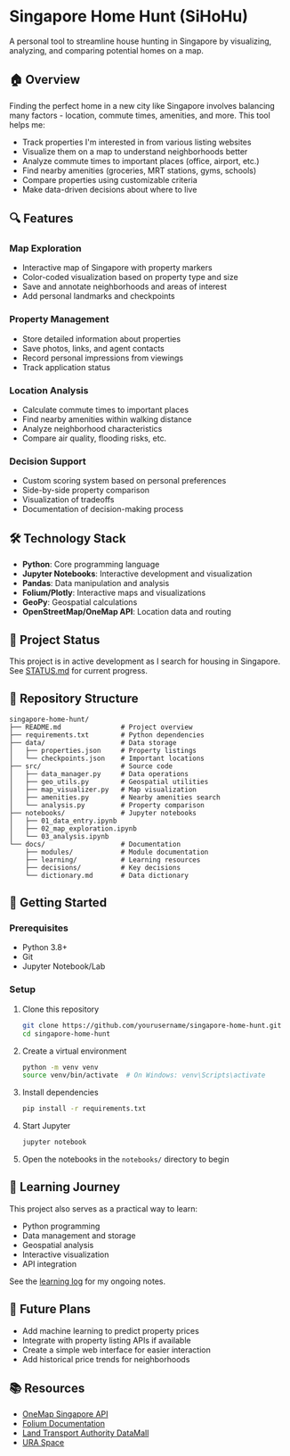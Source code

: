 # Singapore Home Hunt (SiHoHu)

A personal tool to streamline house hunting in Singapore by visualizing, analyzing, and comparing potential homes on a map.


## 🏠 Overview

Finding the perfect home in a new city like Singapore involves balancing many factors - location, commute times, amenities, and more. This tool helps me:

- Track properties I'm interested in from various listing websites
- Visualize them on a map to understand neighborhoods better
- Analyze commute times to important places (office, airport, etc.)
- Find nearby amenities (groceries, MRT stations, gyms, schools)
- Compare properties using customizable criteria
- Make data-driven decisions about where to live

## 🔍 Features

### Map Exploration
- Interactive map of Singapore with property markers
- Color-coded visualization based on property type and size
- Save and annotate neighborhoods and areas of interest
- Add personal landmarks and checkpoints

### Property Management
- Store detailed information about properties
- Save photos, links, and agent contacts
- Record personal impressions from viewings
- Track application status

### Location Analysis
- Calculate commute times to important places
- Find nearby amenities within walking distance
- Analyze neighborhood characteristics
- Compare air quality, flooding risks, etc.

### Decision Support
- Custom scoring system based on personal preferences
- Side-by-side property comparison
- Visualization of tradeoffs
- Documentation of decision-making process

## 🛠️ Technology Stack

- **Python**: Core programming language
- **Jupyter Notebooks**: Interactive development and visualization
- **Pandas**: Data manipulation and analysis
- **Folium/Plotly**: Interactive maps and visualizations
- **GeoPy**: Geospatial calculations
- **OpenStreetMap/OneMap API**: Location data and routing

## 🔄 Project Status

This project is in active development as I search for housing in Singapore. See [STATUS.md](docs/STATUS.md) for current progress.

## 📂 Repository Structure

```
singapore-home-hunt/
├── README.md               # Project overview
├── requirements.txt        # Python dependencies
├── data/                   # Data storage
│   ├── properties.json     # Property listings
│   └── checkpoints.json    # Important locations
├── src/                    # Source code
│   ├── data_manager.py     # Data operations
│   ├── geo_utils.py        # Geospatial utilities
│   ├── map_visualizer.py   # Map visualization
│   ├── amenities.py        # Nearby amenities search
│   └── analysis.py         # Property comparison
├── notebooks/              # Jupyter notebooks
│   ├── 01_data_entry.ipynb
│   ├── 02_map_exploration.ipynb
│   └── 03_analysis.ipynb
└── docs/                   # Documentation
    ├── modules/            # Module documentation
    ├── learning/           # Learning resources
    ├── decisions/          # Key decisions
    └── dictionary.md       # Data dictionary
```

## 🚀 Getting Started

### Prerequisites
- Python 3.8+
- Git
- Jupyter Notebook/Lab

### Setup
1. Clone this repository
   ```bash
   git clone https://github.com/yourusername/singapore-home-hunt.git
   cd singapore-home-hunt
   ```

2. Create a virtual environment
   ```bash
   python -m venv venv
   source venv/bin/activate  # On Windows: venv\Scripts\activate
   ```

3. Install dependencies
   ```bash
   pip install -r requirements.txt
   ```

4. Start Jupyter
   ```bash
   jupyter notebook
   ```

5. Open the notebooks in the `notebooks/` directory to begin

## 📝 Learning Journey

This project also serves as a practical way to learn:
- Python programming
- Data management and storage
- Geospatial analysis
- Interactive visualization
- API integration

See the [learning log](docs/learning/log.md) for my ongoing notes.

## 🔮 Future Plans

- Add machine learning to predict property prices
- Integrate with property listing APIs if available
- Create a simple web interface for easier interaction
- Add historical price trends for neighborhoods

## 📚 Resources

- [OneMap Singapore API](https://www.onemap.gov.sg/docs/)
- [Folium Documentation](https://python-visualization.github.io/folium/)
- [Land Transport Authority DataMall](https://datamall.lta.gov.sg/content/datamall/en.html)
- [URA Space](https://www.ura.gov.sg/maps/)
